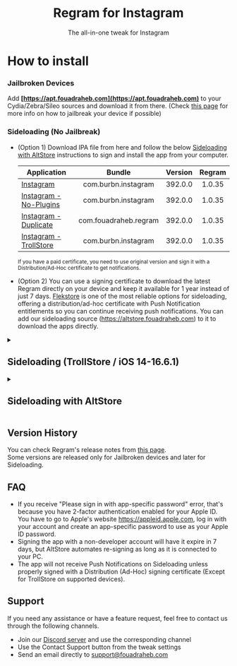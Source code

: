 [IG-SL]: https://cdn.fouadraheb.com/ipas/regram/1.0.35/com.burbn.instagram_392.0.0_regram_1.0.35_sl.ipa
[IG-SL-NoPlugins]: https://cdn.fouadraheb.com/ipas/regram/1.0.35/com.burbn.instagram_392.0.0_regram_1.0.35_no-plugins_sl.ipa
[IG-SL-Duplicate]: https://cdn.fouadraheb.com/ipas/regram/1.0.35/com.fouadraheb.regram_392.0.0_regram_1.0.35_sl.ipa
[IG-TS]: https://cdn.fouadraheb.com/ipas/regram/1.0.35/com.burbn.instagram_392.0.0_regram_1.0.35_ts.ipa

[changelogs-link]: https://apt.fouadraheb.com/package/com.fouadraheb.regram/changelogs
[flekstore-link]: https://flekstore.com/wa
[kravasign-link]: https://kravasign.com/fouadraheb

<h1 align="center">
Regram for Instagram
</h1>
<p align="center">
The all-in-one tweak for Instagram
</p>

# How to install

### Jailbroken Devices

Add __[https://apt.fouadraheb.com](https://apt.fouadraheb.com)__ to your Cydia/Zebra/Sileo sources and download it from there. (Check [this page](https://appledb.dev/device-selection/) for more info on how to jailbreak your device if possible)

### Sideloading (No Jailbreak)

* (Option 1) Download IPA file from here and follow the below [Sideloading with AltStore](#sideloading-with-altstore) instructions to sign and install the app from your computer.

    | Application | Bundle | Version | Regram |
    | ------------------ |:---------:|:------:|:------:|
    | [Instagram][IG-SL] | com.burbn.instagram | 392.0.0 | 1.0.35 |
    | [Instagram - No-Plugins][IG-SL-NoPlugins] | com.burbn.instagram | 392.0.0 | 1.0.35 |
    | [Instagram - Duplicate][IG-SL-Duplicate] | com.fouadraheb.regram | 392.0.0 | 1.0.35 |
    | [Instagram - TrollStore][IG-TS] | com.burbn.instagram | 392.0.0 | 1.0.35 |

    <sup>If you have a paid certificate, you need to use original version and sign it with a Distribution/Ad-Hoc certificate to get notifications.</sup>
    
* (Option 2) You can use a signing certificate to download the latest Regram directly on your device and keep it available for 1 year instead of just 7 days. [Flekstore][flekstore-link] is one of the most reliable options for sideloading, offering a distribution/ad-hoc certificate with Push Notification entitlements so you can continue receiving push notifications. You can add our sideloading source (https://altstore.fouadraheb.com) to it to download the apps directly.


<details>
<summary>

## Sideloading (TrollStore / iOS 14-16.6.1)</h2>

</summary>

#### If you are on <b>iOS 14 - 16.6.1</b> (iPhone X - A11 and older) or <b>iOS 14 - 16.6 beta 1</b> (iPhone 11 and newer), install with TrollStore to receive push notifications and use iCloud features:

  1. Install [TrollStore](https://github.com/opa334/TrollStore) (or [this guide](https://ios.cfw.guide/installing-trollstore/))
  2. Install and activate Instagram from the AppStore
  3. Download the TrollStore IPA file from the table above
  4. Open IPA in TrollStore
  5. Install to overwrite original Instagram

</details>

<details>

<summary>

## Sideloading with AltStore

</summary>

### Requirements

1. A computer running macOS or Windows
2. Internet connection
3. Apple ID (email & password)
4. If you are on iOS 16, you may need to enable Developer Mode. (Settings > Privacy & Security > Developer Mode)

### AltStore

* Download and install AltServer from [here](https://altstore.io)

* Right-click on the AltServer icon with your phone connected and choose "Install AltStore", then the name of your phone. When prompted sign in with your Apple ID. Two-factor Authentication is supported, but app-specific passwords are not.

* Make sure no other Instagram with the same bundle identifier is installed. (com.burbn.instagram if you chose the original IPA or com.fouadraheb.regram for the duplicate)

* If you have AltStore Beta, you can add our AltStore source (https://altstore.fouadraheb.com) and download apps directly from AltStore.

* If you don't have access to AltStore sources, download the IPA file from the link above and copy it to your phone, using iCloud Drive, AirDrop, or any other method. Open AltStore and navigate to the "My Apps" tab. Choose the plus in the top right corner and open the IPA file. When prompted sign in with your Apple ID. Two-factor Authentication is supported, but app-specific passwords are not.
</details>

## Version History
You can check Regram's release notes from [this page][changelogs-link].<br/>
Some versions are released only for Jailbroken devices and later for Sideloading.

## FAQ
* If you receive "Please sign in with app-specific password" error, that's because you have 2-factor authentication enabled for your Apple ID. You have to go to Apple's website https://appleid.apple.com, log in with your account and create an app-specific password to use as your Apple ID password.
* Signing the app with a non-developer account will have it expire in 7 days, but AltStore automates re-signing as long as it is connected to your PC.
* The app will not receive Push Notifications on Sideloading unless properly signed with a Distribution (Ad-Hoc) signing certificate (Except for TrollStore on supported devices).

## Support
If you need any assistance or have a feature request, feel free to contact us through the following channels.
* Join our [Discord server](https://discord.gg/8z3zY93) and use the corresponding channel
* Use the Contact Support button from the tweak settings
* Send an email directly to [support@fouadraheb.com](https://fouadraheb.com/)
